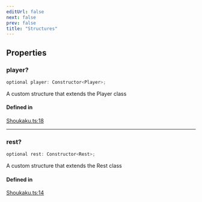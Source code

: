 ```yaml
---
editUrl: false
next: false
prev: false
title: "Structures"
---
```


## Properties

<a id="player" name="player"></a>

### player?

```ts
optional player: Constructor<Player>;
```

A custom structure that extends the Player class

#### Defined in

[Shoukaku.ts:18](https://github.com/shipgirlproject/shoukaku/blob/428f92c432a1875d1770e54c312147a1f47a448d/src/Shoukaku.ts#L18)

***

<a id="rest" name="rest"></a>

### rest?

```ts
optional rest: Constructor<Rest>;
```

A custom structure that extends the Rest class

#### Defined in

[Shoukaku.ts:14](https://github.com/shipgirlproject/shoukaku/blob/428f92c432a1875d1770e54c312147a1f47a448d/src/Shoukaku.ts#L14)

